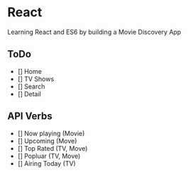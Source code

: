 # React

Learning React and ES6 by building a Movie Discovery App

## ToDo

- [] Home
- [] TV Shows
- [] Search
- [] Detail

## API Verbs

- [] Now playing (Movie)
- [] Upcoming (Move)
- [] Top Rated (TV, Move)
- [] Popluar (TV, Move)
- [] Airing Today (TV)